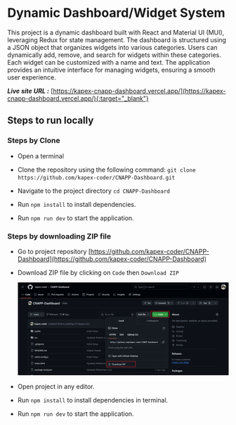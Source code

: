 # Dynamic Dashboard/Widget System

This project is a dynamic dashboard built with React and Material UI (MUI), leveraging Redux for state management. The dashboard is structured using a JSON object that organizes widgets into various categories. Users can dynamically add, remove, and search for widgets within these categories. Each widget can be customized with a name and text. The application provides an intuitive interface for managing widgets, ensuring a smooth user experience.

***Live site URL :*** [https://kapex-cnapp-dashboard.vercel.app/](https://kapex-cnapp-dashboard.vercel.app/){:target="_blank"} 

## Steps to run locally

### Steps by Clone
- Open a terminal

- Clone the repository using the following command: `git clone https://github.com/kapex-coder/CNAPP-Dashboard.git`

- Navigate to the project directory `cd CNAPP-Dashboard`

- Run `npm install` to install dependencies.

- Run `npm run dev` to start the application.

### Steps by downloading ZIP file
- Go to project repository [https://github.com/kapex-coder/CNAPP-Dashboard](https://github.com/kapex-coder/CNAPP-Dashboard)

- Download ZIP file by clicking on `Code` then `Download ZIP`

  ![Download ZIP](./src/assets/download-zip.png)

- Open project in any editor.

- Run `npm install` to install dependencies in terminal.

- Run `npm run dev` to start the application.
